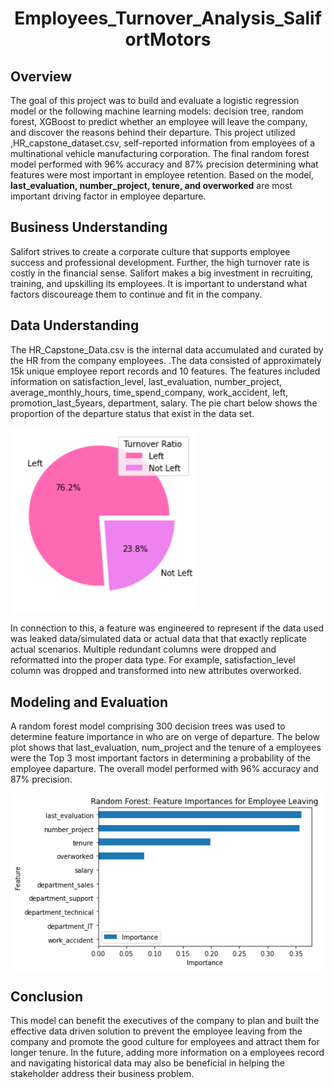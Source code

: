 <h1 align = "center">Employees_Turnover_Analysis_SalifortMotors</h1> 

<section>
<h2>Overview</h2> <p>The goal of this project was to build and evaluate a logistic regression model or the following machine learning models: decision tree, random forest, XGBoost to predict whether an employee will leave the company, and discover the reasons behind their departure. This project utilized ,HR_capstone_dataset.csv, self-reported information from employees of a multinational vehicle manufacturing corporation. The final random forest model performed with 96% accuracy and 87% precision determining what features were most important in employee retention. Based on the model, <b>last_evaluation, number_project, tenure, and overworked</b> are most important driving factor in employee departure.</p>
</section>

<section>
  <h2>Business Understanding</h2><p>Salifort strives to create a corporate culture that supports employee success and professional development. Further, the high turnover rate is costly in the financial sense. Salifort makes a big investment in recruiting, training, and upskilling its employees. It is important to understand what factors discoureage them to continue and fit in the company. </p>
</section>
<section>
  <h2>Data Understanding</h2><p>The HR_Capstone_Data.csv is the internal data accumulated and curated by the HR from the company employees.
.The data consisted of approximately 15k unique employee report records and 10 features. The features included information on satisfaction_level, last_evaluation, number_project, average_monthly_hours, time_spend_company, work_accident, left, promotion_last_5years, department, salary. The pie chart below shows the proportion of the departure status that exist in the data set.
</p>
  <img src="images/left and not left.png" alt="left vs not left ratio" width="300" align="center" />
<p>In connection to this, a feature was engineered to represent if the data used was leaked data/simulated data or actual data that that exactly replicate actual scenarios. Multiple redundant columns were dropped and reformatted into the proper data type. For example, satisfaction_level column was dropped and transformed into new attributes overworked.</p>
</section>

<section>
  <h2>Modeling and Evaluation</h2><p>A random forest model comprising 300 decision trees was used to determine feature importance in who are on verge of departure. The below plot shows that last_evaluation, num_project and the tenure of a employees were the Top 3 most important factors in determining a  probability of the employee daparture. The overall model performed with 96% accuracy and 87% precision. </p>
  <img src="images/rf feature importance.png" alt="Feature imporance chart of the random forest model" width="500" align ="center" />
</section>
<section><h2>Conclusion</h2><p>This model can benefit the executives of the company to plan and  built the effective data driven solution to prevent the employee leaving from the company and promote the good culture for employees and attract them for longer tenure. In the future, adding more information on a employees record and navigating historical data may also be beneficial in helping the stakeholder address their business problem. 
</p></section>


